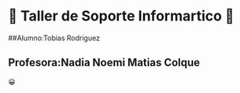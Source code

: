 
# 🤠 Taller de Soporte Informartico 🤠

##Alumno:Tobias Rodriguez
## Profesora:Nadia Noemi Matias Colque
😀


